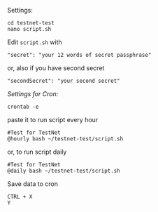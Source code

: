 Settings:

```
cd testnet-test
nano script.sh
```

Edit `script.sh` with
```
"secret": "your 12 words of secret passphrase"
```

or, also if you have second secret

```
"secondSecret": "your second secret"
```


*Settings for Cron:*

```
crontab -e
```
paste it to run script every hour
```
#Test for TestNet
@hourly bash ~/testnet-test/script.sh
```

or, to run script daily

```
#Test for TestNet
@daily bash ~/testnet-test/script.sh
```
Save data to cron
```
CTRL + X
Y
```
